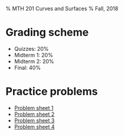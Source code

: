 % MTH 201 Curves and Surfaces 
% Fall, 2018

# Grading scheme
- Quizzes: 20%
- Midterm 1: 20%
- Midterm 2: 20%
- Final: 40%

# Practice problems
- [Problem sheet 1](exercises1.pdf)
- [Problem sheet 2](exercises2.pdf)
- [Problem sheet 3](exercises3.pdf)
- [Problem sheet 4](exercises4.pdf)
